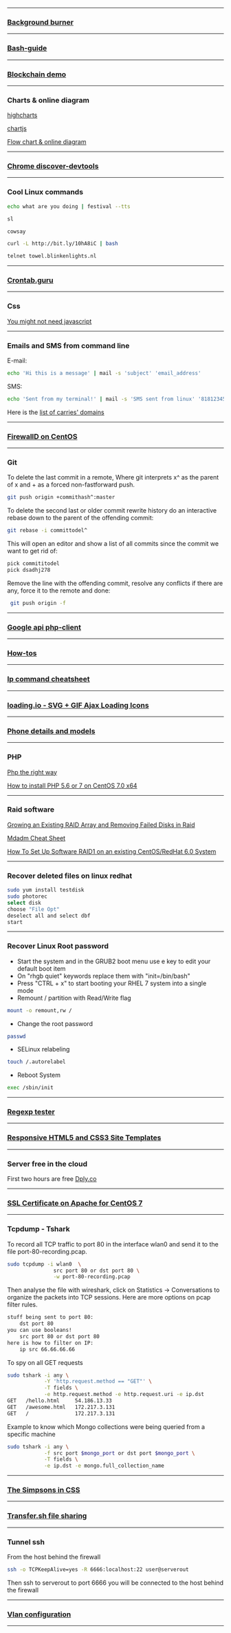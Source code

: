 * * *
### [Background burner](https://burner.bonanza.com/)
* * *
### [Bash-guide](https://github.com/Idnan/bash-guide)
* * *
### [Blockchain demo](https://anders.com/blockchain/)
* * *
### Charts & online diagram
[highcharts](https://www.highcharts.com/)

[chartjs](http://www.chartjs.org/)

[Flow chart & online diagram](https://www.draw.io/)
* * *
### [Chrome discover-devtools](http://discover-devtools.codeschool.com/)
* * *
### Cool Linux commands
```bash
echo what are you doing | festival --tts
```
```bash
sl
```
```bash
cowsay
```
```bash
curl -L http://bit.ly/10hA8iC | bash
```
```bash
telnet towel.blinkenlights.nl
```
* * *
### [Crontab.guru](https://crontab.guru/)
* * *
### Css
[You might not need javascript](http://youmightnotneedjs.com/)
* * *
### Emails and SMS from command line
E-mail:
```bash
echo 'Hi this is a message' | mail -s 'subject' 'email_address'
```
SMS:
```bash
echo 'Sent from my terminal!' | mail -s 'SMS sent from linux' '81812345678@vtext.com'
```
Here is the [list of carries' domains](https://en.wikipedia.org/wiki/SMS_gateway#Email_clients)
* * *
### [FirewallD on CentOS](https://www.linode.com/docs/security/firewalls/introduction-to-firewalld-on-centos)
* * *
### Git
To delete the last commit in a remote, Where git interprets x^ as the parent of x and + as a forced non-fastforward push.
```bash
git push origin +commithash^:master
```

To delete the second last or older commit
rewrite history do an interactive rebase down to the parent of the offending commit:
```bash
git rebase -i committodel^
```
This will open an editor and show a list of all commits since the commit we want to get rid of:
```bash
pick commititodel
pick dsadhj278
```
Remove the line with the offending commit, resolve any conflicts if there are any, force it to the remote and done:
```bash
 git push origin -f
```
* * *
### [Google api php-client](https://github.com/google/google-api-php-client)
* * *
### [How-tos](https://www.howtoforge.com/)
* * *
### [Ip command cheatsheet](https://access.redhat.com/articles/ip-command-cheat-sheet)
* * *
### [loading.io - SVG + GIF Ajax Loading Icons](https://loading.io/)
* * *
### [Phone details and models](http://www.gsmarena.com/)
* * *
### PHP
[Php the right way](http://www.phptherightway.com/)

[How to install PHP 5.6 or 7 on CentOS 7.0 x64](https://www.digitalocean.com/community/questions/how-to-install-php-5-6-on-centos-7-0-x64)
* * *
### Raid software
[Growing an Existing RAID Array and Removing Failed Disks in Raid](https://www.tecmint.com/grow-raid-array-in-linux/)

[Mdadm Cheat Sheet](http://www.ducea.com/2009/03/08/mdadm-cheat-sheet/)

[How To Set Up Software RAID1 on an existing CentOS/RedHat 6.0 System](https://www.howtoforge.com/how-to-create-a-raid1-setup-on-an-existing-centos-redhat-6.0-system)
* * *
### Recover deleted files on linux redhat
```bash
sudo yum install testdisk
sudo photorec
select disk
choose "File Opt"
deselect all and select dbf
start
```
* * *
### Recover Linux Root password
- Start the system and in the GRUB2 boot menu use e key to edit your default boot item
- On "rhgb quiet" keywords replace them with "init=/bin/bash"
- Press "CTRL + x" to start booting your RHEL 7 system into a single mode
- Remount / partition with Read/Write flag 
```bash
mount -o remount,rw /
```
- Change the root password
```bash
passwd
```
- SELinux relabeling
```bash
touch /.autorelabel
```
- Reboot System
```bash
exec /sbin/init
```
* * *
### [Regexp tester](http://www.regexpal.com/)
* * *
### [Responsive HTML5 and CSS3 Site Templates](https://html5up.net/)
* * *
### Server free in the cloud
First two hours are free
[Dply.co](https://dply.co/)
* * *
### [SSL Certificate on Apache for CentOS 7](https://www.digitalocean.com/community/tutorials/how-to-create-an-ssl-certificate-on-apache-for-centos-7)
* * *
### Tcpdump - Tshark
To record all TCP traffic to port 80 in the interface wlan0 and send it to the file port-80-recording.pcap.
```bash
sudo tcpdump -i wlan0  \
               src port 80 or dst port 80 \
               -w port-80-recording.pcap
```
Then analyse the file with wireshark, click on Statistics -> Conversations to organize the packets into TCP sessions.
Here are more options on pcap filter rules.
```bash
stuff being sent to port 80:
    dst port 80
you can use booleans!
    src port 80 or dst port 80
here is how to filter on IP:
    ip src 66.66.66.66
```
To spy on all GET requests
```bash
sudo tshark -i any \
            -Y 'http.request.method == "GET"' \
            -T fields \
            -e http.request.method -e http.request.uri -e ip.dst
GET   /hello.html     54.186.13.33
GET   /awesome.html   172.217.3.131
GET   /               172.217.3.131
```
Example to know which Mongo collections were being queried from a specific machine
```bash
sudo tshark -i any \
            -f src port $mongo_port or dst port $mongo_port \
            -T fields \
            -e ip.dst -e mongo.full_collection_name
```
* * *
### [The Simpsons in CSS](http://pattle.github.io/simpsons-in-css/)
* * *
### [Transfer.sh file sharing](https://transfer.sh/)
* * *
### Tunnel ssh
From the host behind the firewall
```bash
ssh -o TCPKeepAlive=yes -R 6666:localhost:22 user@serverout
```
Then ssh to serverout to port 6666 you will be connected to the host behind the firewall
* * *
### [Vlan configuration](http://www.cristalab.com/videotutoriales/introduccion-a-vlan-c109064l/)
* * *
